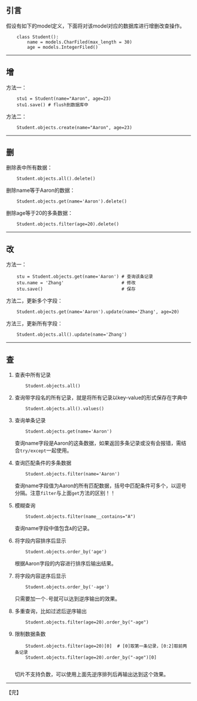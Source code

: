 ## 引言
假设有如下的model定义，下面将对该model对应的数据库进行增删改查操作。

```
	class Student():
		name = models.CharFiled(max_length = 30)
		age = models.IntegerFiled()
```


----------


## 增
方法一：

```
	stu1 = Student(name="Aaron", age=23)
	stu1.save() # flush到数据库中
```

方法二：

```
	Student.objects.create(name="Aaron", age=23)
```


----------


## 删

删除表中所有数据：

```
	Student.objects.all().delete()
```

删除name等于Aaron的数据：

```
	Student.objects.get(name='Aaron').delete()
```

删除age等于20的多条数据：

```
	Student.objects.filter(age=20).delete()
```


----------
## 改

方法一：

```
	stu = Student.objects.get(name='Aaron') # 查询该条记录
	stu.name = 'Zhang'                      # 修改
	stu.save()                              # 保存
```

方法二，更新多个字段：

```
	Student.objects.get(name='Aaron').update(name='Zhang', age=20)
```

方法三，更新所有字段：

```
	Student.objects.all().update(name='Zhang')
```


----------


## 查

1. 查表中所有记录
	```
		Student.objects.all()
	```
	
2. 查询带字段名的所有记录，就是将所有记录以key-value的形式保存在字典中
	```
		Student.objects.all().values()
	```
3.	查询单条记录
	```
		Student.objects.get(name='Aaron') 
	```
	
	查询name字段是Aaron的这条数据，如果返回多条记录或没有会报错，需结合`try/except`一起使用。

4. 	查询匹配条件的多条数据
	```
		Student.objects.filter(name='Aaron')
	```			
	查询name字段值为Aaron的所有匹配数据，括号中匹配条件可多个，以逗号分隔。注意`filter`与上面`get`方法的区别！！

5. 模糊查询
	```
		Student.objects.filter(name__contains="A")
	```
	查询name字段中值包含`A`的记录。

6. 	将字段内容排序后显示
	```
		Student.objects.order_by('age')
	```
	根据Aaron字段的内容进行排序后输出结果。

7. 将字段内容逆序后显示
	```
		Student.objects.order_by('-age')
	```
	只需要加一个`-`号就可以达到逆序输出的效果。

8. 多重查询，比如过滤后逆序输出
	```
		Student.objects.filter(age=20).order_by("-age")
	```
9. 限制数据条数
	```
		Student.objects.filter(age=20)[0]  # [0]取第一条记录，[0:2]取前两条记录
		Student.objects.filter(age=20).order_by("‐age")[0] 
		
	```
	切片不支持负数，可以使用上面先逆序排列后再输出达到这个效果。


----------


【完】
	